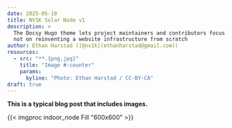 ```yaml
---
date: 2025-05-10
title: NV1K Solar Node v1
description: >
  The Docsy Hugo theme lets project maintainers and contributors focus on content,
  not on reinventing a website infrastructure from scratch
author: Ethan Harstad ([@nv1k](ethanharstad@gmail.com))
resources:
  - src: "**.{png,jpg}"
    title: "Image #:counter"
    params:
      byline: "Photo: Ethan Harstad / CC-BY-CA"
draft: true
---
```


**This is a typical blog post that includes images.**

{{< imgproc indoor_node Fill "600x600" >}}

